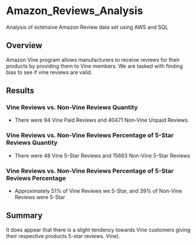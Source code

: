 # Amazon_Reviews_Analysis
Analysis of extensive Amazon Review data set using AWS and SQL

## Overview
Amazon Vine program allows manufacturers to receive reviews for their products by providing them to Vine members. We are tasked with finding bias to see if vine reviews are valid. 

## Results

### Vine Reviews vs. Non-Vine Reviews Quantity
* There were 94 Vine Paid Reviews and 40471 Non-Vine Unpaid Reviews. 

### Vine Reviews vs. Non-Vine Reviews Percentage of 5-Star Reviews Quantity
* There were 48 Vine 5-Star Reviews and 15663 Non-Vine 5-Star Reviews

### Vine Reviews vs. Non-Vine Reviews Percentage of 5-Star Reviews Percentage
* Approximately 51% of Vine Reviews we 5-Star, and 39% of Non-Vine Reviews were 5-Star

## Summary
It does appear that there is a slight tendency towards Vine customers giving their respective products 5-star reviews.
Vine). 
